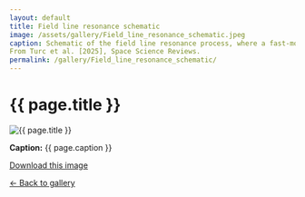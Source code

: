 ```yaml
---
layout: default
title: Field line resonance schematic
image: /assets/gallery/Field_line_resonance_schematic.jpeg
caption: Schematic of the field line resonance process, where a fast-mode wave propagating from the magnetopause inwards couples to an Alfvén wave along a resonant field line. 
From Turc et al. [2025], Space Science Reviews.
permalink: /gallery/Field_line_resonance_schematic/
---
```


<h1>{{ page.title }}</h1>

<img src="{{ page.image }}" alt="{{ page.title }}" style="max-width:100%;">

<p><strong>Caption:</strong> {{ page.caption }}</p>
<p><a href="{{ page.image }}" download>Download this image</a></p>
<p><a href="/gallery/">← Back to gallery</a></p>

